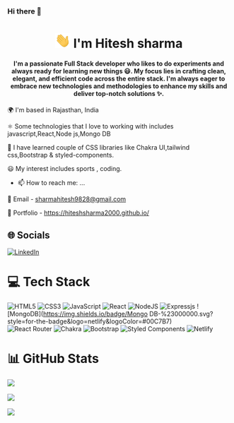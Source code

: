 ### Hi there 👋
<h1 align="center"> <img src="https://raw.githubusercontent.com/ABSphreak/ABSphreak/master/gifs/Hi.gif" width="35"> I'm Hitesh sharma</h1>
<h4 align="center">I'm a passionate Full Stack developer  who likes to do experiments and always ready for learning new things 😃. My focus lies in crafting clean, elegant, and efficient code across the entire stack. I'm always eager to embrace new technologies and methodologies to enhance my skills and deliver top-notch solutions ✨.</h4>

🌍 I'm based in Rajasthan, India

⚛️ Some technologies that I love to working with includes javascript,React,Node js,Mongo DB

🚀 I have learned couple of CSS libraries like Chakra UI,tailwind css,Bootstrap & styled-components.

😃 My interest includes sports , coding.


- 📫 How to reach me: ...

📧 Email - sharmahitesh9828@gmail.com

💼 Portfolio - https://hiteshsharma2000.github.io/ 

## 🌐 Socials
[![LinkedIn](https://img.shields.io/badge/LinkedIn-%230077B5.svg?logo=linkedin&logoColor=white)](https://www.linkedin.com/in/hitesh-sharma-5b9870229/) 

# 💻 Tech Stack
![HTML5](https://img.shields.io/badge/html5-%23E34F26.svg?style=for-the-badge&logo=html5&logoColor=white) 
![CSS3](https://img.shields.io/badge/css3-%231572B6.svg?style=for-the-badge&logo=css3&logoColor=white) 
![JavaScript](https://img.shields.io/badge/javascript-%23323330.svg?style=for-the-badge&logo=javascript&logoColor=%23F7DF1E) 
![React](https://img.shields.io/badge/react-%2320232a.svg?style=for-the-badge&logo=react&logoColor=%2361DAFB) 
![NodeJS](https://img.shields.io/badge/node.js-6DA55F?style=for-the-badge&logo=node.js&logoColor=white)
![Expressjs](https://img.shields.io/badge/Expressjs-%23000000.svg?style=for-the-badge&logo=netlify&logoColor=#00C7B7) 
![MongoDB](https://img.shields.io/badge/Mongo DB-%23000000.svg?style=for-the-badge&logo=netlify&logoColor=#00C7B7)  
![React Router](https://img.shields.io/badge/React_Router-CA4245?style=for-the-badge&logo=react-router&logoColor=white) 
![Chakra](https://img.shields.io/badge/chakra-%234ED1C5.svg?style=for-the-badge&logo=chakraui&logoColor=white) 
![Bootstrap](https://img.shields.io/badge/bootstrap-%23563D7C.svg?style=for-the-badge&logo=bootstrap&logoColor=white) 
![Styled Components](https://img.shields.io/badge/styled--components-DB7093?style=for-the-badge&logo=styled-components&logoColor=white) 
![Netlify](https://img.shields.io/badge/netlify-%23000000.svg?style=for-the-badge&logo=netlify&logoColor=#00C7B7) 


# 📊 GitHub Stats
![](https://github-readme-stats.vercel.app/api?username=hiteshsharma2000&theme=react&hide_border=false&include_all_commits=true&count_private=false)<br/>

![](https://github-readme-streak-stats.herokuapp.com/?user=hiteshsharma2000&theme=react&hide_border=false)<br/>

![](https://github-readme-stats.vercel.app/api/top-langs/?username=hiteshsharma2000&theme=react&hide_border=false&include_all_commits=true&count_private=false&layout=compact)
<!--
**hiteshsharma2000/hiteshsharma2000** is a ✨ _special_ ✨ repository because its `README.md` (this file) appears on your GitHub profile.

Here are some ideas to get you started:

- 🔭 I’m currently working on ...

- 👯 I’m looking to collaborate on ...
- 🤔 I’m looking for help with ...
- 💬 Ask me about ...

- 😄 Pronouns: ...
- ⚡ Fun fact: ...
-->
